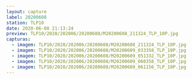 ```yaml
---
layout: capture
label: 20200608
station: TLP10
date: 2020-06-08 21:13:24
preview: TLP10/2020/202006/20200608/M20200608_211324_TLP_10P.jpg
capturas:
  - imagem: TLP10/2020/202006/20200608/M20200608_211324_TLP_10P.jpg
  - imagem: TLP10/2020/202006/20200608/M20200609_033358_TLP_10P.jpg
  - imagem: TLP10/2020/202006/20200608/M20200609_051332_TLP_10P.jpg
  - imagem: TLP10/2020/202006/20200608/M20200609_060358_TLP_10P.jpg
  - imagem: TLP10/2020/202006/20200608/M20200609_061156_TLP_10P.jpg
---
```

